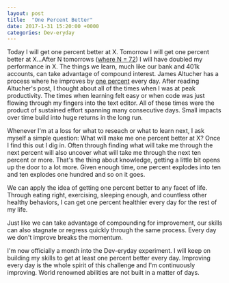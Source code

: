 ```yaml
---
layout: post
title:  "One Percent Better"
date: 2017-1-31 15:20:00 +0000
categories: Dev-eryday
---
```


Today I will get one percent better at X. Tomorrow I will get one percent better at X...After N tomorrows ([where N = 72][st]) I will have doubled my performance in X. The things we learn, much like our bank and 401k accounts, can take advantage of compound interest. James Altucher has a process where he improves by [one percent][op] every day. After reading Altucher's post, I thought about all of the times when I was at peak productivity. The times when learning felt easy or when code was just flowing through my fingers into the text editor. All of these times were the product of sustained effort spanning many consecutive days. Small impacts over time build into huge returns in the long run.

Whenever I'm at a loss for what to reseach or what to learn next, I ask myself a simple question: What will make me one percent better at X? Once I find this out I dig in. Often through finding what will take me through the next percent will also uncover what will take me through the next ten percent or more. That's the thing about knowledge, getting a little bit opens up the door to a lot more. Given enough time, one percent explodes into ten and ten explodes one hundred and so on it goes.

We can apply the idea of getting one percent better to any facet of life. Through eating right, exercising, sleeping enough, and countless other healthy behaviors, I can get one percent healthier every day for the rest of my life.

Just like we can take advantage of compounding for improvement, our skills can also stagnate or regress quickly through the same process. Every day we don't improve breaks the momentum.

I'm now officially a month into the Dev-eryday experiment. I will keep on building my skills to get at least one percent better every day. Improving every day is the whole spirit of this challenge and I'm continuously improving. World renowned abilities are not built in a matter of days. 


[st]: https://en.wikipedia.org/wiki/Rule_of_72
[op]: http://www.jamesaltucher.com/2015/08/habits-one-percent/
